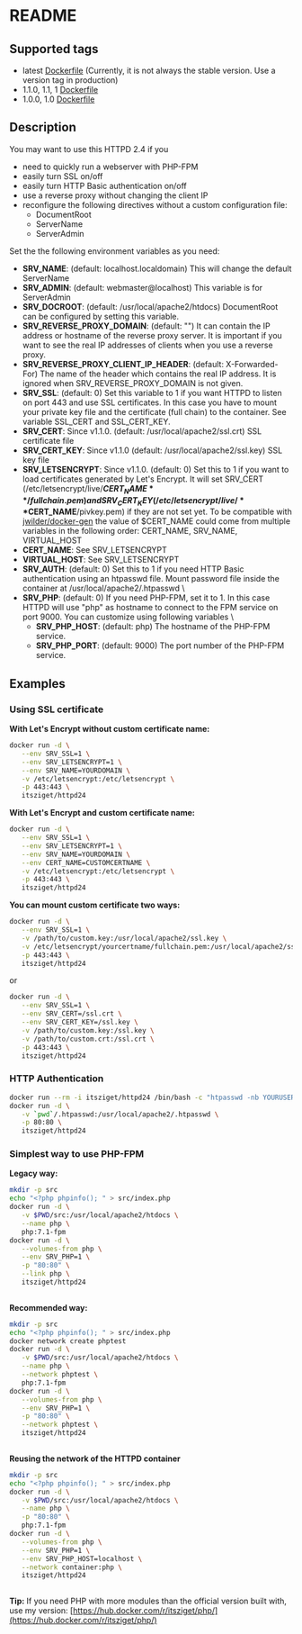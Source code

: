 # README

## Supported tags

* latest [Dockerfile](https://github.com/itsziget/httpd24-docker-image/blob/master/Dockerfile) (Currently, it is not always the stable version. Use a version tag in production)
* 1.1.0, 1.1, 1 [Dockerfile](https://github.com/itsziget/httpd24-docker-image/blob/v1.1.0/Dockerfile)
* 1.0.0, 1.0 [Dockerfile](https://github.com/itsziget/httpd24-docker-image/blob/v1.0.0/Dockerfile)

## Description

You may want to use this HTTPD 2.4 if you 
 
- need to quickly run a webserver with PHP-FPM
- easily turn SSL on/off
- easily turn HTTP Basic authentication on/off
- use a reverse proxy without changing the client IP
- reconfigure the following directives without a custom configuration file:
  - DocumentRoot
  - ServerName
  - ServerAdmin
  
Set the the following environment variables as you need:

- **SRV_NAME**: (default: localhost.localdomain) This will change the default ServerName
- **SRV_ADMIN**: (default: webmaster@localhost) This variable is for ServerAdmin
- **SRV_DOCROOT**: (default: /usr/local/apache2/htdocs) DocumentRoot can be configured by setting this variable.
- **SRV_REVERSE_PROXY_DOMAIN**: (default: "") It can contain the IP address or hostname of the reverse proxy server. It is important if you want to see the real IP addresses of clients when you use a reverse proxy.
- **SRV_REVERSE_PROXY_CLIENT_IP_HEADER**: (default: X-Forwarded-For) The name of the header which contains the real IP address. It is ignored when SRV_REVERSE_PROXY_DOMAIN is not given.
- **SRV_SSL**: (default: 0) Set this variable to 1 if you want HTTPD to listen on port 443 and use SSL certificates. In this case you have to mount your private key file and the certificate (full chain) to the container. See variable SSL_CERT and SSL_CERT_KEY.
- **SRV_CERT**: Since v1.1.0. (default: /usr/local/apache2/ssl.crt) SSL certificate file 
- **SRV_CERT_KEY**: Since v1.1.0 (default: /usr/local/apache2/ssl.key) SSL key file
- **SRV_LETSENCRYPT**: Since v1.1.0. (default: 0) Set this to 1 if you want to load certificates generated by Let's Encrypt. It will set SRV_CERT (/etc/letsencrypt/live/**$CERT_NAME**/fullchain.pem) and SRV_CERT_KEY (/etc/letsencrypt/live/**$CERT_NAME**/pivkey.pem) if they are not set yet. To be compatible with [jwilder/docker-gen](https://hub.docker.com/r/jwilder/docker-gen/) the value of $CERT_NAME could come from multiple variables in the following order: CERT_NAME, SRV_NAME, VIRTUAL_HOST
- **CERT_NAME**: See SRV_LETSENCRYPT
- **VIRTUAL_HOST**: See SRV_LETSENCRYPT
- **SRV_AUTH**: (default: 0) Set this to 1 if you need HTTP Basic authentication using an htpasswd file. Mount password file inside the container at /usr/local/apache2/.htpasswd \
- **SRV_PHP**: (default: 0) If you need PHP-FPM, set it to 1. In this case HTTPD will use "php" as hostname to connect to the FPM service on port 9000. You can customize using following variables \
  - **SRV_PHP_HOST**: (default: php) The hostname of the PHP-FPM service.
  - **SRV_PHP_PORT**: (default: 9000) The port number of the PHP-FPM service.
  
## Examples

### Using SSL certificate

**With Let's Encrypt without custom certificate name:**
```bash
docker run -d \
   --env SRV_SSL=1 \
   --env SRV_LETSENCRYPT=1 \
   --env SRV_NAME=YOURDOMAIN \
   -v /etc/letsencrypt:/etc/letsencrypt \
   -p 443:443 \
   itsziget/httpd24
```

**With Let's Encrypt and custom certificate name:**

```bash
docker run -d \
   --env SRV_SSL=1 \
   --env SRV_LETSENCRYPT=1 \
   --env SRV_NAME=YOURDOMAIN \
   --env CERT_NAME=CUSTOMCERTNAME \
   -v /etc/letsencrypt:/etc/letsencrypt \
   -p 443:443 \
   itsziget/httpd24
```

**You can mount custom certificate two ways:**

```bash
docker run -d \
   --env SRV_SSL=1 \
   -v /path/to/custom.key:/usr/local/apache2/ssl.key \
   -v /etc/letsencrypt/yourcertname/fullchain.pem:/usr/local/apache2/ssl.crt \
   -p 443:443 \
   itsziget/httpd24
```
or
```bash
docker run -d \
   --env SRV_SSL=1 \
   --env SRV_CERT=/ssl.crt \
   --env SRV_CERT_KEY=/ssl.key \
   -v /path/to/custom.key:/ssl.key \
   -v /path/to/custom.crt:/ssl.crt \
   -p 443:443 \
   itsziget/httpd24
```

### HTTP Authentication

```bash
docker run --rm -i itsziget/httpd24 /bin/bash -c "htpasswd -nb YOURUSERNAME YOURPASSWORD" >> .htpasswd
docker run -d \
   -v `pwd`/.htpasswd:/usr/local/apache2/.htpasswd \
   -p 80:80 \
   itsziget/httpd24
```

### Simplest way to use PHP-FPM

**Legacy way:**

```bash
mkdir -p src
echo "<?php phpinfo(); " > src/index.php
docker run -d \
   -v $PWD/src:/usr/local/apache2/htdocs \
   --name php \
   php:7.1-fpm
docker run -d \
   --volumes-from php \
   --env SRV_PHP=1 \
   -p "80:80" \
   --link php \
   itsziget/httpd24
   
```

**Recommended way:**

```bash
mkdir -p src
echo "<?php phpinfo(); " > src/index.php
docker network create phptest
docker run -d \
   -v $PWD/src:/usr/local/apache2/htdocs \
   --name php \
   --network phptest \
   php:7.1-fpm
docker run -d \
   --volumes-from php \
   --env SRV_PHP=1 \
   -p "80:80" \
   --network phptest \
   itsziget/httpd24
   
```

**Reusing the network of the HTTPD container**

```bash
mkdir -p src
echo "<?php phpinfo(); " > src/index.php
docker run -d \
   -v $PWD/src:/usr/local/apache2/htdocs \
   --name php \
   -p "80:80" \
   php:7.1-fpm
docker run -d \
   --volumes-from php \
   --env SRV_PHP=1 \
   --env SRV_PHP_HOST=localhost \
   --network container:php \
   itsziget/httpd24
   
```

**Tip:** If you need PHP with more modules than the official version built with, use my version: [https://hub.docker.com/r/itsziget/php/](https://hub.docker.com/r/itsziget/php/)